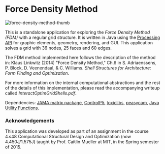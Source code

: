 <h1>Force Density Method</h1>

![force-density-method-thumb](https://github.com/alexHaridis/ForceDensityAPI/assets/9630033/25b83ad2-8995-415a-bba7-bf96d069c54f)

<p>This is a standalone application for exploring the <em>Force Density Method (FDM)</em> with a regular grid structure. It is written in Java using the <a href="https://www.processing.org">Processing API</a> for graphic elements, geometry, rendering, and GUI. This application solves a grid with 36 nodes, 25 faces and 60 edges.</p>

<p>The FDM method implemented here follows the description of the method in: Klaus Linkwitz (2014) "Force Density Method," Ch.6 in S. Adriaenssens, P. Block, D. Veenendaal, &amp; C. Williams. <em>Shell Structures for Architecture: Form Finding and Optimization</em>.</p>

<p>For more information on the internal computational abstractions and the rest of the details of this implementation, please read the accompanying writeup called <em>InteractOptimGridShells.pdf</em>.</p>

<p>Dependencies: <a href="http://math.nist.gov/javanumerics/jama/">JAMA matrix package</a>, <a href="http://www.sojamo.de/libraries/controlP5/">ControlP5</a>, <a href="http://toxiclibs.org">toxiclibs</a>, <a href="http://mrfeinberg.com/peasycam/">peasycam</a>, <a href="https://www.seas.upenn.edu/~eeaton/software.html">Java Utility Functions</a>.</p>

<h3> Acknowledgements </h3>
<p>This application was developed as part of an assignment in the course 4.s48 Computational Structural Design and Optimization (now 4.450J/1.575J) taught by Prof. Caitlin Mueller at MIT, in the Spring semester of 2015.</p>
